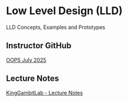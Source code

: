 # Low Level Design (LLD)
LLD Concepts, Examples and Prototypes 

## Instructor GitHub
[OOPS July 2025](https://github.com/singhalok641/OOPsJuly25)

## Lecture Notes
[KingGambitLab - Lecture Notes](https://github.com/KingsGambitLab/Lecture_Notes/tree/master/Non-DSA%20Notes)